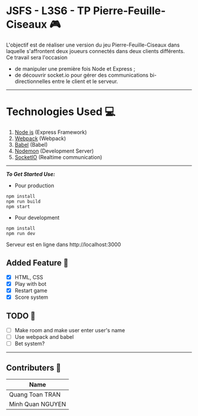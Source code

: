 # JSFS - L3S6 - TP Pierre-Feuille-Ciseaux 🎮

L'objectif est de réaliser une version du jeu Pierre-Feuille-Ciseaux dans laquelle s'affrontent deux joueurs connectés dans deux clients différents. Ce travail sera l'occasion

* de manipuler une première fois Node et Express ;
* de découvrir socket.io pour gérer des communications bi-directionnelles entre le client et le serveur.

___
# Technologies Used 💻
1. [Node js](https://nodejs.org) (Express Framework)
2. [Webpack](https://webpack.js.org/) (Webpack)
3. [Babel](https://babeljs.io/) (Babel)
4. [Nodemon](https://nodemon.io/) (Development Server)
5. [SocketIO](https://socket.io/) (Realtime communication)
___
***To Get Started Use:***
* Pour production
```
npm install
npm run build
npm start
```

* Pour development
```
npm install
npm run dev
```

Serveur est en ligne dans http://localhost:3000

## Added Feature 🥰
- [x] HTML, CSS
- [x] Play with bot
- [x] Restart game
- [x] Score system

## TODO 🥺
- [ ] Make room and make user enter user's name
- [ ] Use webpack and babel
- [ ] Bet system?
___
## Contributers 🤖
|Name|
|----|
|Quang Toan TRAN|
|Minh Quan NGUYEN|
